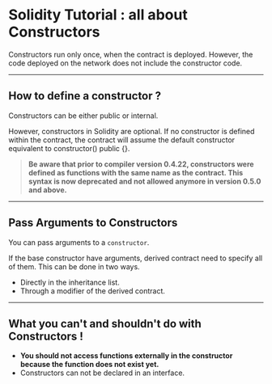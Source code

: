 # Solidity Tutorial : all about Constructors


Constructors run only once, when the contract is deployed. However, the code deployed on the network does not include the constructor code.

---

## How to define a constructor ?

Constructors can be either public or internal.

However, constructors in Solidity are optional. If no constructor is defined within the contract, the contract will assume the default constructor equivalent to constructor() public {}.

> **Be aware that prior to compiler version 0.4.22, constructors were defined as functions with the same name as the contract. This syntax is now deprecated and not allowed anymore in version 0.5.0 and above.**
 
---

## Pass Arguments to Constructors

You can pass arguments to a `constructor`.

If the base constructor have arguments, derived contract need to specify all of them. This can be done in two ways.

- Directly in the inheritance list.
- Through a modifier of the derived contract.

---

## What you can't and shouldn't do with Constructors !

- **You should not access functions externally in the constructor because the function does not exist yet.**
- Constructors can not be declared in an interface.